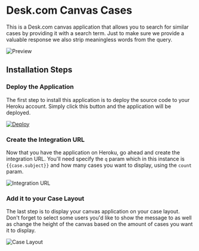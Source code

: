 # Desk.com Canvas Cases
This is a Desk.com canvas application that allows you to search for similar cases by providing it with a search term. Just to make sure we provide a valuable response we also strip meaningless words from the query.

![Preview](https://api.monosnap.com/rpc/file/download?id=98nqH5pOz9D8X1tCRcus4AiFqFtWyj)

## Installation Steps
### Deploy the Application
The first step to install this application is to deploy the source code to your Heroku account. Simply click this button and the application will be deployed.

[![Deploy](https://www.herokucdn.com/deploy/button.png)](https://heroku.com/deploy)

### Create the Integration URL
Now that you have the application on Heroku, go ahead and create the integration URL. You'll need specify the `q` param which in this instance is `{{case.subject}}` and how many cases you want to display, using the `count` param.

![Integration URL](https://api.monosnap.com/rpc/file/download?id=y9BAMKxUCqJSNIdfjSeURTbJWgmxbO)

### Add it to your Case Layout
The last step is to display your canvas application on your case layout. Don't forget to select some users you'd like to show the message to as well as change the height of the canvas based on the amount of cases you want it to display.

![Case Layout](https://api.monosnap.com/rpc/file/download?id=FDuRbDKOHbw8wnTb0ujnYHlxDB0wMD)
